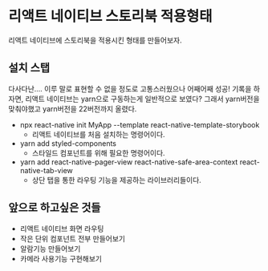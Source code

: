 # 리액트 네이티브 스토리북 적용형태

리액트 네이티브에 스토리북을 적용시킨 형태를 만들어보자.

## 설치 스탭

다사다난.... 이루 말로 표현할 수 없을 정도로 고통스러웠으나 어째어째 성공! 기록을 하자면, 리액트 네이티브는 yarn으로 구동하는게 일반적으로 보였다? 그래서 yarn버전을 맞춰야했고 yarn버전을 22버전까지 올렸다.
- npx react-native init MyApp --template react-native-template-storybook
  - 리액트 네이티브를 처음 설치하는 명령어이다.
- yarn add styled-components
  - 스타일드 컴포넌트를 위해 필요한 명령어이다.
- yarn add react-native-pager-view react-native-safe-area-context react-native-tab-view
  - 상단 탭을 통한 라우팅 기능을 제공하는 라이브러리들이다.

## 앞으로 하고싶은 것들
- 리액트 네이티브 화면 라우팅
- 작은 단위 컴포넌트 전부 만들어보기
- 알람기능 만들어보기
- 카메라 사용기능 구현해보기